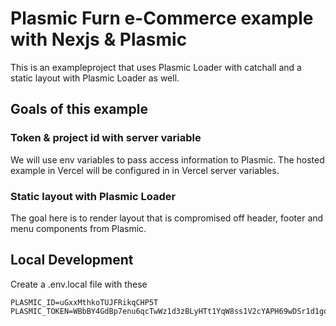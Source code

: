 # Plasmic Furn e-Commerce example with Nexjs & Plasmic

This is an exampleproject that uses Plasmic Loader with catchall and a static layout with Plasmic Loader as well.

## Goals of this example

### Token & project id with server variable
We will use env variables to pass access information to Plasmic.
The hosted example in Vercel will be configured in in Vercel server variables.

### Static layout with Plasmic Loader
The goal here is to render layout that is compromised off header, footer and menu components from Plasmic.

## Local Development
Create a .env.local file with these
```
PLASMIC_ID=uGxxMthkoTUJFRikqCHP5T
PLASMIC_TOKEN=WBbBY4GdBp7enu6qcTwWz1d3zBLyHTt1YqW8ss1V2cYAPH69wDSr1d1gqEhk24koSon2Q4yLYxgeVz0PoQ
```
